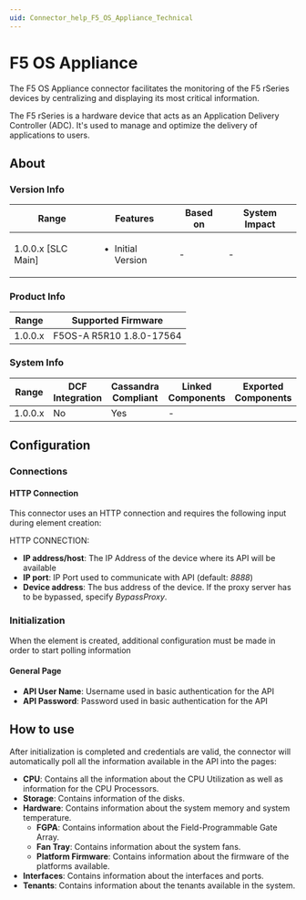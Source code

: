 ```yaml
---
uid: Connector_help_F5_OS_Appliance_Technical
---
```


# F5 OS Appliance

The F5 OS Appliance connector facilitates the monitoring of the F5 rSeries devices by centralizing and displaying its most critical information.

The F5 rSeries is a hardware device that acts as an Application Delivery Controller (ADC). It's used to manage and optimize the delivery of applications to users.

## About

### Version Info

|Range  |Features  |Based on  |System Impact  |
|---------|---------|---------|---------|
|1.0.0.x [SLC Main]     |<ul><li>Initial Version</li></ul>         |-         |-         |

### Product Info

|Range  |Supported Firmware  |
|---------|---------|
|1.0.0.x     |F5OS-A R5R10 1.8.0-17564  |

### System Info

|Range  |DCF Integration  |Cassandra Compliant  |Linked Components  |Exported Components   |
|---------|---------|---------|---------|---------|
|1.0.0.x    |No       |Yes         |-         |   |

## Configuration

### Connections

#### HTTP Connection

This connector uses an HTTP connection and requires the following input during element creation:

HTTP CONNECTION:

  - **IP address/host**: The IP Address of the device where its API will be available
  - **IP port**: IP Port used to communicate with API (default: *8888*)
  - **Device address**: The bus address of the device. If the proxy server has to be bypassed, specify *BypassProxy*.


### Initialization

When the element is created, additional configuration must be made in order to start polling information

#### General Page

- **API User Name**: Username used in basic authentication for the API
- **API Password**: Password used in basic authentication for the API

## How to use

After initialization is completed and credentials are valid, the connector will automatically poll all the information available in the API into the pages:

- **CPU**: Contains all the information about the CPU Utilization as well as information for the CPU Processors.
- **Storage**: Contains information of the disks.
- **Hardware**: Contains information about the system memory and system temperature.
	- **FGPA**: Contains information about the Field-Programmable Gate Array.
	- **Fan Tray**: Contains information about the system fans.
	- **Platform Firmware**: Contains information about the firmware of the platforms available.
- **Interfaces**: Contains information about the interfaces and ports.
- **Tenants**: Contains information about the tenants available in the system.